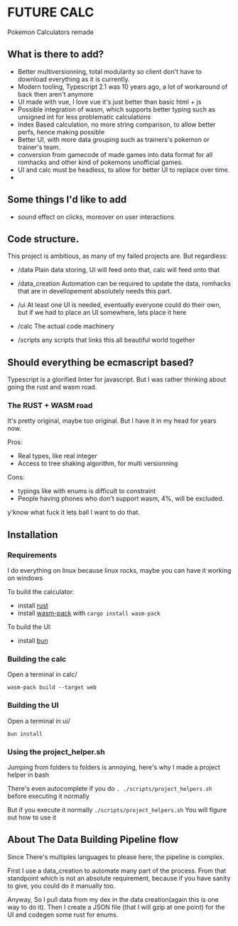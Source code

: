 # FUTURE CALC

Pokemon Calculators remade


## What is there to add?

- Better multiversionning, total modularity so client don't have to download everything as it is currently.
- Modern tooling, Typescript 2.1 was 10 years ago, a lot of workaround of back then aren't anymore
- UI made with vue, I love vue it's just better than basic html + js
- Possible integration of wasm, which supports better typing such as unsigned int for less problematic calculations
- Index Based calculation, no more string comparison, to allow better perfs, hence making possible
- Better UI, with more data grouping such as trainers's pokemon or trainer's team.
- conversion from gamecode of made games into data format for all romhacks and other kind of pokemons unofficial games.
- UI and calc must be headless, to allow for better UI to replace over time.
- 


## Some things I'd like to add

- sound effect on clicks, moreover on user interactions



## Code structure.
This project is ambitious, as many of my failed projects are. But regardless:

- /data
Plain data storing, UI will feed onto that, calc will feed onto that

- /data_creation
Automation can be required to update the data, romhacks that are in devellopement absolutely needs this part.

- /ui
At least one UI is needed, eventually everyone could do their own, but if we had to place an UI somewhere, lets place it here

- /calc
The actual code machinery

- /scripts
any scripts that links this all beautiful world together


## Should everything be ecmascript based?

Typescript is a glorified linter for javascript.
But I was rather thinking about going the rust and wasm road.

### The RUST + WASM road
It's pretty original, maybe too original. But I have it in my head for years now.

Pros:
- Real types, like real integer
- Access to tree shaking algorithm, for multi versionning


Cons:
- typings like with enums is difficult to constraint
- People having phones who don't support wasm, 4%, will be excluded.

y'know what fuck it lets ball I want to do that.

## Installation

### Requirements

I do everything on linux because linux rocks, maybe you can have it working on windows 

To build the calculator: 

- install [rust](https://www.rust-lang.org/tools/install)
- install [wasm-pack](https://developer.mozilla.org/en-US/docs/WebAssembly/Guides/Rust_to_Wasm#wasm-pack) with `cargo install wasm-pack`

To build the UI:

- install [bun](https://bun.sh/)



### Building the calc

Open a terminal in calc/
```
wasm-pack build --target web
```

### Building the UI

Open a terminal in ui/
```
bun install
```

### Using the project_helper.sh

Jumping from folders to folders is annoying, here's why I made a project helper in bash

There's even autocomplete if you do `. ./scripts/project_helpers.sh` before executing it normally

But if you execute it normally `./scripts/project_helpers.sh`
You will figure out how to use it


## About The Data Building Pipeline flow

Since There's multiples languages to please here, the pipeline is complex.

First I use a data_creation to automate many part of the process.
From that standpoint which is not an absolute requirement, because if you have sanity to give, you could do it manually too.

Anyway, So I pull data from my dex in the data creation(again this is one way to do it).
Then I create a JSON file (that I will gzip at one point) for the UI
and codegen some rust for enums.

